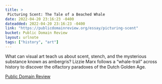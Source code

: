 ```yaml
---
title: > 
 Picturing Scent: The Tale of a Beached Whale
date: 2022-04-20 23:16:23 -0400
dateadded: 2022-04-20 23:16:23 -0400
link: "https://publicdomainreview.org/essay/picturing-scent"
bucket: Public Domain Review
layout: urlnote
tags: ["history", "art"]
--- 
```

What can visual art teach us about scent, stench, and the mysterious substance known as ambergris? Lizzie Marx follows a “whale-trail” across history to discover the olfactory paradoxes of the Dutch Golden Age.
 <!-- end excerpt --> 
<div class='bucket'><a class='internal-link' href='/buckets/public-domain-review'>Public Domain Review</a></div> 
